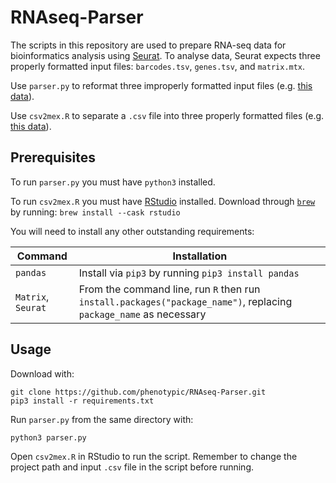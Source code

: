 # RNAseq-Parser

The scripts in this repository are used to prepare RNA-seq data for bioinformatics analysis using [Seurat](https://github.com/satijalab/seurat). To analyse data, Seurat expects three properly formatted input files: `barcodes.tsv`, `genes.tsv`, and `matrix.mtx`.

Use `parser.py` to reformat three improperly formatted input files (e.g. [this data](https://www.ncbi.nlm.nih.gov/geo/query/acc.cgi?acc=GSE192498)).

Use `csv2mex.R` to separate a `.csv` file into three properly formatted files (e.g. [this data](https://www.ncbi.nlm.nih.gov/geo/query/acc.cgi?acc=GSE137971)).

## Prerequisites

To run `parser.py` you must have `python3` installed.

To run `csv2mex.R` you must have [RStudio](https://www.rstudio.com) installed. Download through [`brew`](https://brew.sh) by running: `brew install --cask rstudio`

You will need to install any other outstanding requirements:

| Command | Installation |
| --- | --- |
| `pandas` | Install via `pip3` by running `pip3 install pandas` |
| `Matrix`, `Seurat` | From the command line, run `R` then run `install.packages("package_name")`, replacing `package_name` as necessary |

## Usage

Download with:
```
git clone https://github.com/phenotypic/RNAseq-Parser.git
pip3 install -r requirements.txt
```

Run `parser.py` from the same directory with:
```
python3 parser.py
```

Open `csv2mex.R` in RStudio to run the script. Remember to change the project path and input `.csv` file in the script before running.
